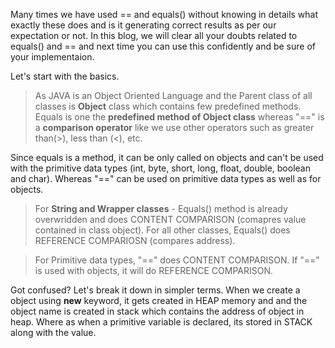 Many times we have used == and equals() without knowing in details what exactly these does and is it generating correct results as per our expectation or not.  In this blog, we will clear all your doubts related to equals() and == and next time you can use this confidently and be sure of your implementaion.

Let's start with the basics. 

> As JAVA is an Object Oriented Language and the Parent class of all classes is **Object** class which contains few predefined methods. Equals is one the **predefined method of Object class** whereas "==" is a **comparison operator** like we use other operators such as greater than(>),  less than (<), etc. 

Since equals is a method, it can be only called on objects and can't be used with the primitive data types (int, byte, short, long, float, double, boolean and char). Whereas "==" can be used on primitive data types as well as for objects.

> For **String and Wrapper classes** - Equals() method is already overwridden and does CONTENT COMPARISON (comapres value contained in class object). For all other classes, Equals() does REFERENCE COMPARIOSN (compares address). 

> For Primitive data types, "==" does CONTENT COMPARISON. If "==" is used with objects, it will do REFERENCE COMPARISON.


Got confused? Let's break it down in simpler terms. When we create a object using **new** keyword, it gets created in HEAP memory and and the object name is created in stack which contains the address of object in heap. Where as when a primitive variable is declared, its stored in STACK along with the value. 
